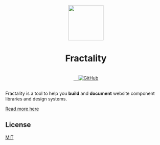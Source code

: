 <!-- markdownlint-disable MD033 MD041 -->
<p align=center>
  <a href="https://fractal.build/" align=center>
    <img
        src="https://d33wubrfki0l68.cloudfront.net/5d2e88eb1e2b69f3f8b3a3372b6e4b3b4f095130/2159b/hero.png"
        alt=""
        width="110px">
  </a>
  <h1 align="center">Fractality</h1>
</p>

<br />
<div align="center">
  <!-- Github Actions -->
  <a href="https://github.com/sitepark/fractality/actions" title="Build status">
    <img src="https://img.shields.io/github/workflow/status/sitepark/fractality/test/main" alt="">
  </a>
  <!-- NPM Version -->
  <a href="https://www.npmjs.com/package/@fractality/fractality" title="Current version">
    <img src="https://img.shields.io/npm/v/@fractality/fractality.svg" alt="">
  </a>
  <!-- Discord -->
  <a href="https://discord.gg/vuRz4Yx" title="Chat with us on Discord">
    <img src="https://img.shields.io/badge/discord-join-7289DA" alt="">
  </a>
  <!-- NPM Downloads -->
  <a href="https://www.npmjs.com/package/@fractality/fractality" title="NPM monthly downloads">
    <img src="https://img.shields.io/npm/dm/@fractality/fractality" alt="">
  </a>
  <!-- License -->
  <a href="https://github.com/sitepark/fractality/blob/main/LICENSE" title="MIT license">
    <img alt="GitHub" src="https://img.shields.io/github/license/sitepark/fractality">
  </a>
</div>

<br />

Fractality is a tool to help you **build** and **document** website component libraries and design systems.

[Read more here](https://github.com/sitepark/fractality#readme)

## License

[MIT](https://github.com/sitepark/fractality/blob/main/LICENSE)
